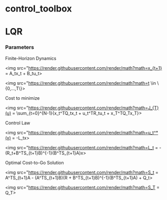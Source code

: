 # control_toolbox

# LQR 
### Parameters  

Finite-Horizon Dynamics

<img src="https://render.githubusercontent.com/render/math?math=x_{t+1} = A_tx_t + B_tu_t>

<img src="https://render.githubusercontent.com/render/math?math=t \\in \\{0,...,T\\}>

Cost to minimize

<img src="https://render.githubusercontent.com/render/math?math=J_{T}(u) = \\sum_{t=0}^{N-1}{x_t^TQ_tx_t + u_t^TR_tu_t + x_T^TQ_Tx_T}>

Control Law

<img src="https://render.githubusercontent.com/render/math?math=u_t^*(x) = -L_tx>

<img src="https://render.githubusercontent.com/render/math?math=L_t = -(R_t+B^TS_{t+1}B)^{-1}(B^TS_{t+1}A)x>

Optimal Cost-to-Go Solution

<img src="https://render.githubusercontent.com/render/math?math=S_t = A^TS_{t+1}A - (A^TS_{t+1}B)(R + B^TS_{t+1}B)^{-1}(B^TS_{t+1}A) + Q_t>

<img src="https://render.githubusercontent.com/render/math?math=S_T = Q_T>
